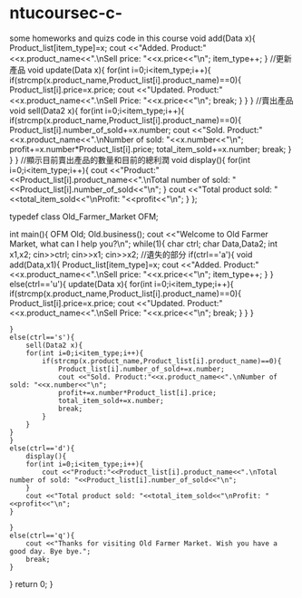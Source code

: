 # ntucoursec-c-
some homeworks and quizs code in this course
  void add(Data x){
        Product_list[item_type]=x;
        cout <<"Added. Product:"<<x.product_name<<".\nSell price: "<<x.price<<"\n";
        item_type++;
    }
    //更新產品
    void update(Data x){
        for(int i=0;i<item_type;i++){
            if(strcmp(x.product_name,Product_list[i].product_name)==0){
                Product_list[i].price=x.price;
                cout <<"Updated. Product:"<<x.product_name<<".\nSell Price: "<<x.price<<"\n";
                break;
            }
        }
    }
    //賣出產品
    void sell(Data2 x){
        for(int i=0;i<item_type;i++){
            if(strcmp(x.product_name,Product_list[i].product_name)==0){
                Product_list[i].number_of_sold+=x.number;
                cout <<"Sold. Product:"<<x.product_name<<".\nNumber of sold: "<<x.number<<"\n";
                profit+=x.number*Product_list[i].price;
                total_item_sold+=x.number;
                break;
            }
        }
    }
    //顯示目前賣出產品的數量和目前的總利潤
    void display(){
        for(int i=0;i<item_type;i++){
            cout <<"Product:"<<Product_list[i].product_name<<".\nTotal number of sold: "<<Product_list[i].number_of_sold<<"\n";
        }
        cout <<"Total product sold: "<<total_item_sold<<"\nProfit: "<<profit<<"\n";
    }
};
 
typedef class Old_Farmer_Market OFM;
 
int main(){
    OFM Old;
    Old.business();
    cout <<"Welcome to Old Farmer Market, what can I help you?\n";
while(1){
    char ctrl;
    char Data,Data2;
    int  x1,x2;
    cin>>ctrl;
    cin>>x1;
    cin>>x2;
    //遺失的部分
    if(ctrl=='a'){
    	void add(Data,x1){
        	Product_list[item_type]=x;
        	cout <<"Added. Product:"<<x.product_name<<".\nSell price: "<<x.price<<"\n";
        	item_type++;
    	}
	}
	else(ctrl=='u'){
		update(Data x){
        for(int i=0;i<item_type;i++){
            if(strcmp(x.product_name,Product_list[i].product_name)==0){
                Product_list[i].price=x.price;
                cout <<"Updated. Product:"<<x.product_name<<".\nSell Price: "<<x.price<<"\n";
                break;
            }
        }
    }
		
	}
	else(ctrl=='s'){
		sell(Data2 x){
        for(int i=0;i<item_type;i++){
            if(strcmp(x.product_name,Product_list[i].product_name)==0){
                Product_list[i].number_of_sold+=x.number;
                cout <<"Sold. Product:"<<x.product_name<<".\nNumber of sold: "<<x.number<<"\n";
                profit+=x.number*Product_list[i].price;
                total_item_sold+=x.number;
                break;
            }
        }
    }
	}
	else(ctrl=='d'){
		display(){
        for(int i=0;i<item_type;i++){
            cout <<"Product:"<<Product_list[i].product_name<<".\nTotal number of sold: "<<Product_list[i].number_of_sold<<"\n";
        }
        cout <<"Total product sold: "<<total_item_sold<<"\nProfit: "<<profit<<"\n";
    }
		
	}
	else(ctrl=='q'){
		cout <<"Thanks for visiting Old Farmer Market. Wish you have a good day. Bye bye.";
		break;
	}
}
return 0;
}

